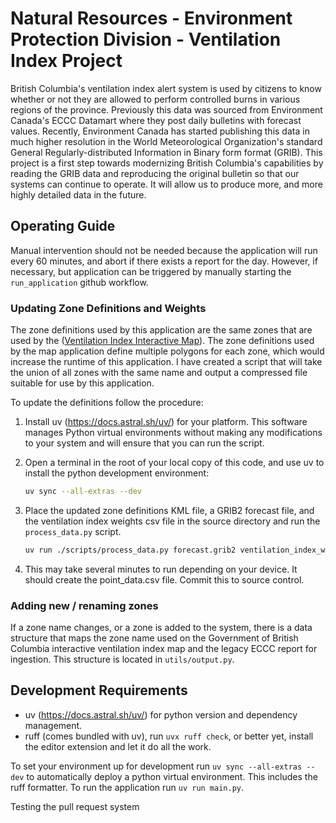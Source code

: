 # Natural Resources - Environment Protection Division - Ventilation Index Project

British Columbia's ventilation index alert system is used by citizens to know
whether or not they are allowed to perform controlled burns in various regions
of the province.  Previously this data was sourced from Environment Canada's
ECCC Datamart where they post daily bulletins with forecast values. Recently,
Environment Canada has started publishing this data in much higher resolution in
the World Meteorological Organization's standard General Regularly-distributed
Information in Binary form format (GRIB). This project is a first step towards
modernizing British Columbia's capabilities by reading the GRIB data and
reproducing the original bulletin so that our systems can continue to operate.
It will allow us to produce more, and more highly detailed data in the future.

## Operating Guide

Manual intervention should not be needed because the application will run every
60 minutes, and abort if there exists a report for the day. However, if
necessary, but application can be triggered by manually starting the
`run_application` github workflow.

### Updating Zone Definitions and Weights

The zone definitions used by this application are the same zones that are used
by the
([Ventilation Index Interactive Map](https://governmentofbc.maps.arcgis.com/apps/webappviewer/index.html?id=6d288bc667b24528a5c1e3b4c0373d07)).
The zone definitions used by the map application define multiple polygons for
each zone, which would increase the runtime of this application. I have created
a script that will take the union of all zones with the same name and output a
compressed file suitable for use by this application.

To update the definitions follow the procedure:

1. Install uv (https://docs.astral.sh/uv/) for your platform. This software
   manages Python virtual environments without making any modifications to your
   system and will ensure that you can run the script.

2. Open a terminal in the root of your local copy of this code, and use uv to
   install the python development environment:

   ```bash
   uv sync --all-extras --dev
   ```

3. Place the updated zone definitions KML file, a GRIB2 forecast file, and the
   ventilation index weights csv file in the source directory and run
   the `process_data.py` script.

   ```bash
   uv run ./scripts/process_data.py forecast.grib2 ventilation_index_weights.csv Venting_Index_HD.kml
   ```

4. This may take several minutes to run depending on your device. It should
   create the point_data.csv file. Commit this to source control.

### Adding new / renaming zones

If a zone name changes, or a zone is added to the system, there is a data
structure that maps the zone name used on the Government of British Columbia
interactive ventilation index map and the legacy ECCC report for ingestion. This
structure is located in `utils/output.py`.
   
## Development Requirements

- uv (https://docs.astral.sh/uv/) for python version and dependency management.
- ruff (comes bundled with uv), run `uvx ruff check`, or better yet, install the
  editor extension and let it do all the work.

To set your environment up for development run `uv sync --all-extras --dev` to
automatically deploy a python virtual environment. This includes the ruff
formatter. To run the application run `uv run main.py`.

Testing the pull request system